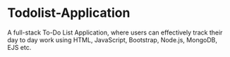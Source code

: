 # Todolist-Application
A full-stack To-Do List Application, where users can effectively track their day to day work using HTML, JavaScript, Bootstrap, Node.js, MongoDB, EJS etc.
